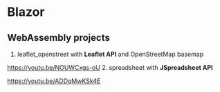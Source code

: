 # Blazor
## WebAssembly projects
1. leaflet_openstreet with **Leaflet API** and OpenStreetMap basemap

https://youtu.be/NOUWCxgs-oU
2. spreadsheet with **JSpreadsheet API**

https://youtu.be/ADDqMwKSk4E
